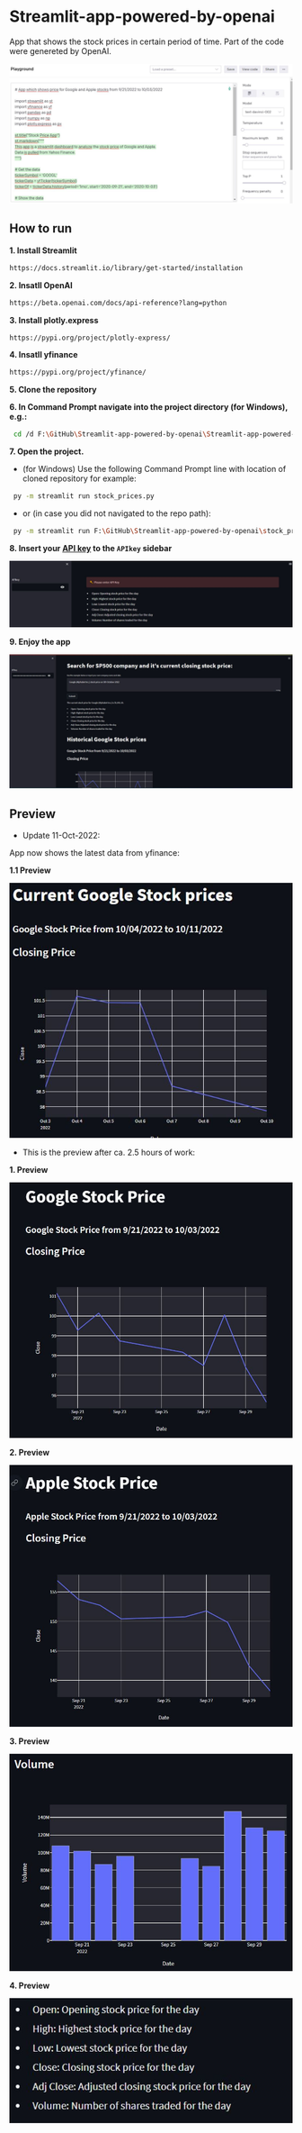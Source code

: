 # Streamlit-app-powered-by-openai
 
App that shows the stock prices in certain period of time. Part of the code were genereted by OpenAI. 

![alt text](https://raw.githubusercontent.com/azagorowski/Streamlit-app-powered-by-openai/main/img/openai-preview.JPG "OpenAI playground")

## How to run

**1. Install Streamlit**

```bash
https://docs.streamlit.io/library/get-started/installation
```

**2. Insatll OpenAI**

```bash
https://beta.openai.com/docs/api-reference?lang=python
```

**3. Install plotly.express**

```bash
https://pypi.org/project/plotly-express/
```

**4. Insatll yfinance**

```bash
https://pypi.org/project/yfinance/
```

**5. Clone the repository**

**6. In Command Prompt navigate into the project directory (for Windows), e.g.:**

```bash
 cd /d F:\GitHub\Streamlit-app-powered-by-openai\Streamlit-app-powered-by-openai\
```

**7. Open the project.**

- (for Windows) Use the following Command Prompt line with location of cloned repository for example:

```bash
 py -m streamlit run stock_prices.py
```

- or (in case you did not navigated to the repo path):

```bash
 py -m streamlit run F:\GitHub\Streamlit-app-powered-by-openai\stock_prices.py
```

**8. Insert your [API key](https://beta.openai.com/account/api-keys) to the `APIkey` sidebar**

![alt text](https://raw.githubusercontent.com/azagorowski/Streamlit-app-powered-by-openai/main/img/api-key.JPG "API key")

**9. Enjoy the app**

![alt text](https://raw.githubusercontent.com/azagorowski/Streamlit-app-powered-by-openai/main/img/preview0.JPG "Enjoy!")

## Preview

- Update 11-Oct-2022:

App now shows the latest data from yfinance:

**1.1 Preview**

![alt text](https://raw.githubusercontent.com/azagorowski/Streamlit-app-powered-by-openai/main/img/preview5.JPG "Preview 5")




- This is the preview after ca. 2.5 hours of work:

**1. Preview**

![alt text](https://raw.githubusercontent.com/azagorowski/Streamlit-app-powered-by-openai/main/img/preview1.JPG "Preview 1")

**2. Preview**

![alt text](https://raw.githubusercontent.com/azagorowski/Streamlit-app-powered-by-openai/main/img/preview2.JPG "Preview 2")

**3. Preview**

![alt text](https://raw.githubusercontent.com/azagorowski/Streamlit-app-powered-by-openai/main/img/preview3.JPG "Preview 3")

**4. Preview**

![alt text](https://raw.githubusercontent.com/azagorowski/Streamlit-app-powered-by-openai/main/img/preview4.JPG "Preview 4")
